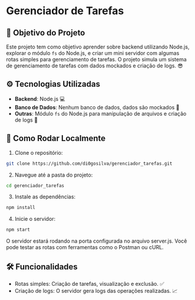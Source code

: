 # Gerenciador de Tarefas

## 🎯 Objetivo do Projeto 

Este projeto tem como objetivo aprender sobre backend utilizando Node.js, explorar o módulo `fs` do Node.js, e criar um mini servidor com algumas rotas simples para gerenciamento de tarefas. O projeto simula um sistema de gerenciamento de tarefas com dados mockados e criação de logs. 😎

## ⚙️ Tecnologias Utilizadas 

- **Backend**: Node.js 💻
- **Banco de Dados**: Nenhum banco de dados, dados são mockados 📂
- **Outras**: Módulo `fs` do Node.js para manipulação de arquivos e criação de logs 📜

## 🔧 Como Rodar Localmente 

1. Clone o repositório:
  ```bash
  git clone https://github.com/di0gosilva/gerenciador_tarefas.git
```

2. Navegue até a pasta do projeto:
  ```bash
  cd gerenciador_tarefas
```
3. Instale as dependências:
  ```bash
  npm install
```
4. Inicie o servidor:
  ```bash
  npm start
```
O servidor estará rodando na porta configurada no arquivo server.js. Você pode testar as rotas com ferramentas como o Postman ou cURL.

## 🛠️ Funcionalidades 

- Rotas simples: Criação de tarefas, visualização e exclusão. ✅
- Criação de logs: O servidor gera logs das operações realizadas. 📈

